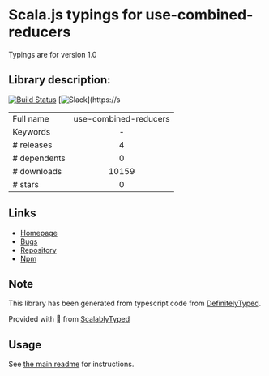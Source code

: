 
# Scala.js typings for use-combined-reducers

Typings are for version 1.0

## Library description:
[![Build Status](https://travis-ci.org/the-road-to-learn-react/use-combined-reducers.svg?branch=master)](https://travis-ci.org/the-road-to-learn-react/use-combined-reducers) [![Slack](https://slack-the-road-to-learn-react.wieruch.com/badge.svg)](https://s

|                    |                 |
| ------------------ | :-------------: |
| Full name          | use-combined-reducers |
| Keywords           | - |
| # releases         | 4 |
| # dependents       | 0 |
| # downloads        | 10159 |
| # stars            | 0 |

## Links
- [Homepage](https://github.com/the-road-to-learn-react/use-combined-reducers#readme)
- [Bugs](https://github.com/the-road-to-learn-react/use-combined-reducers/issues)
- [Repository](https://github.com/the-road-to-learn-react/use-combined-reducers)
- [Npm](https://www.npmjs.com/package/use-combined-reducers)
    


## Note
This library has been generated from typescript code from [DefinitelyTyped](https://definitelytyped.org).

Provided with :purple_heart: from [ScalablyTyped](https://github.com/oyvindberg/ScalablyTyped)

## Usage
See [the main readme](../../readme.md) for instructions.


